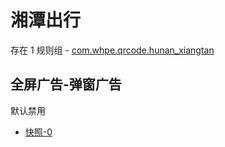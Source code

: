 # 湘潭出行

存在 1 规则组 - [com.whpe.qrcode.hunan_xiangtan](/src/apps/com.whpe.qrcode.hunan_xiangtan.ts)

## 全屏广告-弹窗广告

默认禁用

- [快照-0](https://i.gkd.li/i/13476265)
